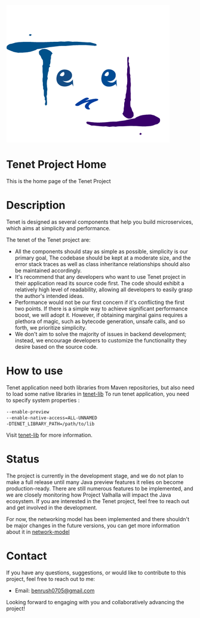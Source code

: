 ![logo](https://github.com/microhardsmith/tenet-lib/blob/master/tenet.png)

# Tenet Project Home

This is the home page of the Tenet Project

# Description

Tenet is designed as several components that help you build microservices, which aims at simplicity and performance.

The tenet of the Tenet project are:

* All the components should stay as simple as possible, simplicity is our primary goal, The codebase should be kept at a moderate size, and the error stack traces as well as class inheritance relationships should also be maintained accordingly.
* It's recommend that any developers who want to use Tenet project in their application read its source code first. The code should exhibit a relatively high level of readability, allowing all developers to easily grasp the author's intended ideas.
* Performance would not be our first concern if it's conflicting the first two points. If there is a simple way to achieve significant performance boost, we will adopt it. However, if obtaining marginal gains requires a plethora of magic, such as bytecode generation, unsafe calls, and so forth, we prioritize simplicity.
* We don't aim to solve the majority of issues in backend development; instead, we encourage developers to customize the functionality they desire based on the source code.

# How to use

Tenet application need both libraries from Maven repositories, but also need to load some native libraries in [tenet-lib](https://github.com/microhardsmith/tenet-lib)
To run tenet application, you need to specify system properties :

```shell
--enable-preview
--enable-native-access=ALL-UNNAMED
-DTENET_LIBRARY_PATH=/path/to/lib
```

Visit [tenet-lib](https://github.com/microhardsmith/tenet-lib) for more information.

# Status

The project is currently in the development stage, and we do not plan to make a full release until many Java preview features it relies on become production-ready. There are still numerous features to be implemented, and we are closely monitoring how Project Valhalla will impact the Java ecosystem. If you are interested in the Tenet project, feel free to reach out and get involved in the development.

For now, the networking model has been implemented and there shouldn't be major changes in the future versions, you can get more information about it in [network-model](https://github.com/microhardsmith/tenet/blob/master/network-model.md)

# Contact

If you have any questions, suggestions, or would like to contribute to this project, feel free to reach out to me:

- Email: benrush0705@gmail.com

Looking forward to engaging with you and collaboratively advancing the project!


